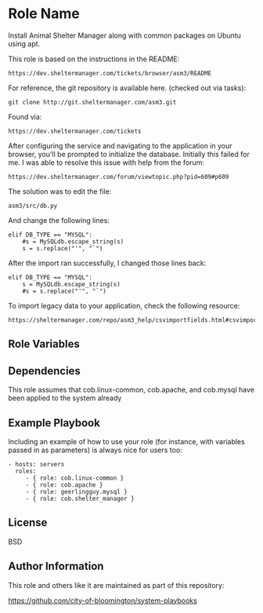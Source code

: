 Role Name
=========

Install Animal Shelter Manager along with common packages on Ubuntu using apt.

This role is based on the instructions in the README:

    https://dev.sheltermanager.com/tickets/browser/asm3/README

For reference, the git repository is available here. (checked out via tasks):

    git clone http://git.sheltermanager.com/asm3.git

Found via:

    https://dev.sheltermanager.com/tickets

After configuring the service and navigating to the application in your browser, you'll be prompted to initialize the database. Initially this failed for me. I was able to resolve this issue with help from the forum:

    https://dev.sheltermanager.com/forum/viewtopic.php?pid=609#p609

The solution was to edit the file:

    asm3/src/db.py

And change the following lines:

    elif DB_TYPE == "MYSQL":
        #s = MySQLdb.escape_string(s)
        s = s.replace("'", "`")

After the import ran successfully, I changed those lines back:

    elif DB_TYPE == "MYSQL":
        s = MySQLdb.escape_string(s)
        #s = s.replace("'", "`")

To import legacy data to your application, check the following resource:

    https://sheltermanager.com/repo/asm3_help/csvimportfields.html#csvimportfields



Role Variables
--------------


Dependencies
------------

This role assumes that cob.linux-common, cob.apache, and cob.mysql have been applied to the system already

Example Playbook
----------------

Including an example of how to use your role (for instance, with variables passed in as parameters) is always nice for users too:

    - hosts: servers
      roles:
         - { role: cob.linux-common }
         - { role: cob.apache }
         - { role: geerlingguy.mysql }
         - { role: cob.shelter_manager }

License
-------

BSD

Author Information
------------------

This role and others like it are maintained as part of this repository:

https://github.com/city-of-bloomington/system-playbooks
